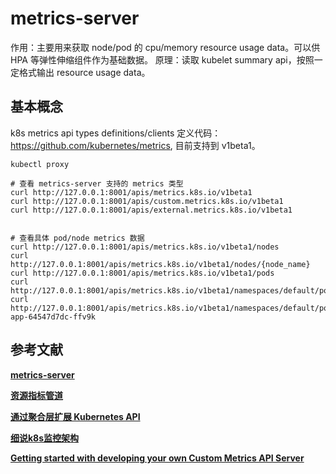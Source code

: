 

# metrics-server
作用：主要用来获取 node/pod 的 cpu/memory resource usage data。可以供 HPA 等弹性伸缩组件作为基础数据。
原理：读取 kubelet summary api，按照一定格式输出 resource usage data。


## 基本概念
k8s metrics api types definitions/clients 定义代码：https://github.com/kubernetes/metrics, 目前支持到 v1beta1。


```shell
kubectl proxy

# 查看 metrics-server 支持的 metrics 类型
curl http://127.0.0.1:8001/apis/metrics.k8s.io/v1beta1
curl http://127.0.0.1:8001/apis/custom.metrics.k8s.io/v1beta1
curl http://127.0.0.1:8001/apis/external.metrics.k8s.io/v1beta1


# 查看具体 pod/node metrics 数据
curl http://127.0.0.1:8001/apis/metrics.k8s.io/v1beta1/nodes
curl http://127.0.0.1:8001/apis/metrics.k8s.io/v1beta1/nodes/{node_name}
curl http://127.0.0.1:8001/apis/metrics.k8s.io/v1beta1/pods
curl http://127.0.0.1:8001/apis/metrics.k8s.io/v1beta1/namespaces/default/pods
curl http://127.0.0.1:8001/apis/metrics.k8s.io/v1beta1/namespaces/default/pods/example-app-64547d7dc-ffv9k
```





## 参考文献
**[metrics-server](https://github.com/kubernetes-sigs/metrics-server)**

**[资源指标管道](https://kubernetes.io/zh/docs/tasks/debug-application-cluster/resource-metrics-pipeline/)**

**[通过聚合层扩展 Kubernetes API](https://kubernetes.io/zh/docs/concepts/extend-kubernetes/api-extension/apiserver-aggregation/)**

**[细说k8s监控架构](https://zhuanlan.zhihu.com/p/79732351)**

**[Getting started with developing your own Custom Metrics API Server](https://github.com/kubernetes-sigs/custom-metrics-apiserver/blob/master/docs/getting-started.md)**
